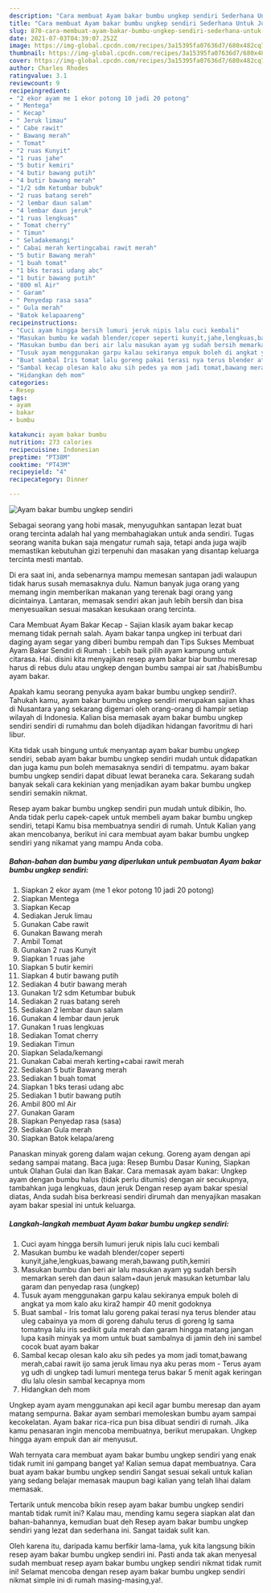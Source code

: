 ```yaml
---
description: "Cara membuat Ayam bakar bumbu ungkep sendiri Sederhana Untuk Jualan"
title: "Cara membuat Ayam bakar bumbu ungkep sendiri Sederhana Untuk Jualan"
slug: 870-cara-membuat-ayam-bakar-bumbu-ungkep-sendiri-sederhana-untuk-jualan
date: 2021-07-03T04:39:07.252Z
image: https://img-global.cpcdn.com/recipes/3a15395fa07636d7/680x482cq70/ayam-bakar-bumbu-ungkep-sendiri-foto-resep-utama.jpg
thumbnail: https://img-global.cpcdn.com/recipes/3a15395fa07636d7/680x482cq70/ayam-bakar-bumbu-ungkep-sendiri-foto-resep-utama.jpg
cover: https://img-global.cpcdn.com/recipes/3a15395fa07636d7/680x482cq70/ayam-bakar-bumbu-ungkep-sendiri-foto-resep-utama.jpg
author: Charles Rhodes
ratingvalue: 3.1
reviewcount: 9
recipeingredient:
- "2 ekor ayam me 1 ekor potong 10 jadi 20 potong"
- " Mentega"
- " Kecap"
- " Jeruk limau"
- " Cabe rawit"
- " Bawang merah"
- " Tomat"
- "2 ruas Kunyit"
- "1 ruas jahe"
- "5 butir kemiri"
- "4 butir bawang putih"
- "4 butir bawang merah"
- "1/2 sdm Ketumbar bubuk"
- "2 ruas batang sereh"
- "2 lembar daun salam"
- "4 lembar daun jeruk"
- "1 ruas lengkuas"
- " Tomat cherry"
- " Timun"
- " Seladakemangi"
- " Cabai merah kertingcabai rawit merah"
- "5 butir Bawang merah"
- "1 buah tomat"
- "1 bks terasi udang abc"
- "1 butir bawang putih"
- "800 ml Air"
- " Garam"
- " Penyedap rasa sasa"
- " Gula merah"
- "Batok kelapaareng"
recipeinstructions:
- "Cuci ayam hingga bersih lumuri jeruk nipis lalu cuci kembali"
- "Masukan bumbu ke wadah blender/coper seperti kunyit,jahe,lengkuas,bawang merah,bawang putih,kemiri"
- "Masukan bumbu dan beri air lalu masukan ayam yg sudah bersih memarkan sereh dan daun salam+daun jeruk masukan ketumbar lalu garam dan penyedap rasa (ungkep)"
- "Tusuk ayam menggunakan garpu kalau sekiranya empuk boleh di angkat ya mom kalo aku kira2 hampir 40 menit godoknya"
- "Buat sambal Iris tomat lalu goreng pakai terasi nya terus blender atau uleg cabainya ya mom di goreng dahulu terus di goreng lg sama tomatnya lalu iris sedikit gula merah dan garam hingga matang jangan lupa kasih minyak ya mom untuk buat sambalnya di jamin deh ini sambel cocok buat ayam bakar"
- "Sambal kecap olesan kalo aku sih pedes ya mom jadi tomat,bawang merah,cabai rawit ijo sama jeruk limau nya aku peras mom  Terus ayam yg udh di ungkep tadi lumuri mentega terus bakar 5 menit agak keringan dlu lalu olesin sambal kecapnya mom"
- "Hidangkan deh mom"
categories:
- Resep
tags:
- ayam
- bakar
- bumbu

katakunci: ayam bakar bumbu 
nutrition: 273 calories
recipecuisine: Indonesian
preptime: "PT38M"
cooktime: "PT43M"
recipeyield: "4"
recipecategory: Dinner

---
```



![Ayam bakar bumbu ungkep sendiri](https://img-global.cpcdn.com/recipes/3a15395fa07636d7/680x482cq70/ayam-bakar-bumbu-ungkep-sendiri-foto-resep-utama.jpg)

Sebagai seorang yang hobi masak, menyuguhkan santapan lezat buat orang tercinta adalah hal yang membahagiakan untuk anda sendiri. Tugas seorang  wanita bukan saja mengatur rumah saja, tetapi anda juga wajib memastikan kebutuhan gizi terpenuhi dan masakan yang disantap keluarga tercinta mesti mantab.

Di era  saat ini, anda sebenarnya mampu memesan santapan jadi walaupun tidak harus susah memasaknya dulu. Namun banyak juga orang yang memang ingin memberikan makanan yang terenak bagi orang yang dicintainya. Lantaran, memasak sendiri akan jauh lebih bersih dan bisa menyesuaikan sesuai masakan kesukaan orang tercinta. 

Cara Membuat Ayam Bakar Kecap - Sajian klasik ayam bakar kecap memang tidak pernah salah. Ayam bakar tanpa ungkep ini terbuat dari daging ayam segar yang diberi bumbu rempah dan Tips Sukses Membuat Ayam Bakar Sendiri di Rumah : Lebih baik pilih ayam kampung untuk citarasa. Hai. disini kita menyajikan resep ayam bakar biar bumbu meresap harus di rebus dulu atau ungkep dengan bumbu sampai air sat /habisBumbu ayam bakar.

Apakah kamu seorang penyuka ayam bakar bumbu ungkep sendiri?. Tahukah kamu, ayam bakar bumbu ungkep sendiri merupakan sajian khas di Nusantara yang sekarang digemari oleh orang-orang di hampir setiap wilayah di Indonesia. Kalian bisa memasak ayam bakar bumbu ungkep sendiri sendiri di rumahmu dan boleh dijadikan hidangan favoritmu di hari libur.

Kita tidak usah bingung untuk menyantap ayam bakar bumbu ungkep sendiri, sebab ayam bakar bumbu ungkep sendiri mudah untuk didapatkan dan juga kamu pun boleh memasaknya sendiri di tempatmu. ayam bakar bumbu ungkep sendiri dapat dibuat lewat beraneka cara. Sekarang sudah banyak sekali cara kekinian yang menjadikan ayam bakar bumbu ungkep sendiri semakin nikmat.

Resep ayam bakar bumbu ungkep sendiri pun mudah untuk dibikin, lho. Anda tidak perlu capek-capek untuk membeli ayam bakar bumbu ungkep sendiri, tetapi Kamu bisa membuatnya sendiri di rumah. Untuk Kalian yang akan mencobanya, berikut ini cara membuat ayam bakar bumbu ungkep sendiri yang nikamat yang mampu Anda coba.

<!--inarticleads1-->

##### Bahan-bahan dan bumbu yang diperlukan untuk pembuatan Ayam bakar bumbu ungkep sendiri:

1. Siapkan 2 ekor ayam (me 1 ekor potong 10 jadi 20 potong)
1. Siapkan  Mentega
1. Siapkan  Kecap
1. Sediakan  Jeruk limau
1. Gunakan  Cabe rawit
1. Gunakan  Bawang merah
1. Ambil  Tomat
1. Gunakan 2 ruas Kunyit
1. Siapkan 1 ruas jahe
1. Siapkan 5 butir kemiri
1. Siapkan 4 butir bawang putih
1. Sediakan 4 butir bawang merah
1. Gunakan 1/2 sdm Ketumbar bubuk
1. Sediakan 2 ruas batang sereh
1. Sediakan 2 lembar daun salam
1. Gunakan 4 lembar daun jeruk
1. Gunakan 1 ruas lengkuas
1. Sediakan  Tomat cherry
1. Sediakan  Timun
1. Siapkan  Selada/kemangi
1. Gunakan  Cabai merah kerting+cabai rawit merah
1. Sediakan 5 butir Bawang merah
1. Sediakan 1 buah tomat
1. Siapkan 1 bks terasi udang abc
1. Sediakan 1 butir bawang putih
1. Ambil 800 ml Air
1. Gunakan  Garam
1. Siapkan  Penyedap rasa (sasa)
1. Sediakan  Gula merah
1. Siapkan Batok kelapa/areng


Panaskan minyak goreng dalam wajan cekung. Goreng ayam dengan api sedang sampai matang. Baca juga: Resep Bumbu Dasar Kuning, Siapkan untuk Olahan Gulai dan Ikan Bakar. Cara memasak ayam bakar: Ungkep ayam dengan bumbu halus (tidak perlu ditumis) dengan air secukupnya, tambahkan juga lengkuas, daun jeruk Dengan resep ayam bakar spesial diatas, Anda sudah bisa berkreasi sendiri dirumah dan menyajikan masakan ayam bakar spesial ini untuk keluarga. 

<!--inarticleads2-->

##### Langkah-langkah membuat Ayam bakar bumbu ungkep sendiri:

1. Cuci ayam hingga bersih lumuri jeruk nipis lalu cuci kembali
1. Masukan bumbu ke wadah blender/coper seperti kunyit,jahe,lengkuas,bawang merah,bawang putih,kemiri
1. Masukan bumbu dan beri air lalu masukan ayam yg sudah bersih memarkan sereh dan daun salam+daun jeruk masukan ketumbar lalu garam dan penyedap rasa (ungkep)
1. Tusuk ayam menggunakan garpu kalau sekiranya empuk boleh di angkat ya mom kalo aku kira2 hampir 40 menit godoknya
1. Buat sambal - Iris tomat lalu goreng pakai terasi nya terus blender atau uleg cabainya ya mom di goreng dahulu terus di goreng lg sama tomatnya lalu iris sedikit gula merah dan garam hingga matang jangan lupa kasih minyak ya mom untuk buat sambalnya di jamin deh ini sambel cocok buat ayam bakar
1. Sambal kecap olesan kalo aku sih pedes ya mom jadi tomat,bawang merah,cabai rawit ijo sama jeruk limau nya aku peras mom  - Terus ayam yg udh di ungkep tadi lumuri mentega terus bakar 5 menit agak keringan dlu lalu olesin sambal kecapnya mom
1. Hidangkan deh mom


Ungkep ayam ayam menggunakan api kecil agar bumbu meresap dan ayam matang sempurna. Bakar ayam sembari memoleskan bumbu ayam sampai kecokelatan. Ayam bakar rica-rica pun bisa dibuat sendiri di rumah. Jika kamu penasaran ingin mencoba membuatnya, berikut merupakan. Ungkep hingga ayam empuk dan air menyusut. 

Wah ternyata cara membuat ayam bakar bumbu ungkep sendiri yang enak tidak rumit ini gampang banget ya! Kalian semua dapat membuatnya. Cara buat ayam bakar bumbu ungkep sendiri Sangat sesuai sekali untuk kalian yang sedang belajar memasak maupun bagi kalian yang telah lihai dalam memasak.

Tertarik untuk mencoba bikin resep ayam bakar bumbu ungkep sendiri mantab tidak rumit ini? Kalau mau, mending kamu segera siapkan alat dan bahan-bahannya, kemudian buat deh Resep ayam bakar bumbu ungkep sendiri yang lezat dan sederhana ini. Sangat taidak sulit kan. 

Oleh karena itu, daripada kamu berfikir lama-lama, yuk kita langsung bikin resep ayam bakar bumbu ungkep sendiri ini. Pasti anda tak akan menyesal sudah membuat resep ayam bakar bumbu ungkep sendiri nikmat tidak rumit ini! Selamat mencoba dengan resep ayam bakar bumbu ungkep sendiri nikmat simple ini di rumah masing-masing,ya!.

